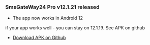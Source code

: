 
### SmsGateWay24 Pro v12.1.21 released

- The app now works in Android 12
 

if your app works well - you can stay on 12.1.19. See APK on github
- [Download APK on Github](https://github.com/smsgateway24/SmsGateWay24-Pro-Apk)

